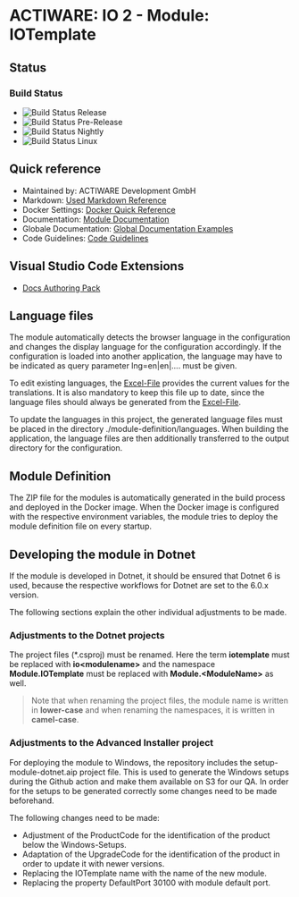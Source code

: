 # ACTIWARE: IO 2 - Module: IOTemplate

## Status

### Build Status

-   ![Build Status Release](https://github.com/actiwaredevelopment/io2-module-iotemplate/actions/workflows/release.yml/badge.svg)
-   ![Build Status Pre-Release](https://github.com/actiwaredevelopment/io2-module-iotemplate/actions/workflows/pre-release.yml/badge.svg)
-   ![Build Status Nightly](https://github.com/actiwaredevelopment/io2-module-iotemplate/actions/workflows/nightly.yml/badge.svg)
-   ![Build Status Linux](https://github.com/actiwaredevelopment/io2-module-iotemplate/actions/workflows/linux.yml/badge.svg)

## Quick reference

-   Maintained by: ACTIWARE Development GmbH
-   Markdown: [Used Markdown Reference](https://docs.microsoft.com/de-de/contribute/markdown-reference)
-   Docker Settings: [Docker Quick Reference](./docs/env/DOCKER.md)
-   Documentation: [Module Documentation](./docs/module/index.md)
-   Globale Documentation: [Global Documentation Examples](./docs/global_doc/index.md)
-   Code Guidelines: [Code Guidelines](./docs/guidelines/code-guidelines.md)

## Visual Studio Code Extensions

-   [Docs Authoring Pack](https://marketplace.visualstudio.com/items?itemName=docsmsft.docs-authoring-pack)

## Language files

The module automatically detects the browser language in the configuration and changes the display language for the configuration accordingly. If the configuration is loaded into another application, the language may have to be indicated as query parameter lng=en|en|.... must be given.

To edit existing languages, the [Excel-File](https://actiware.sharepoint.com/:f:/s/Development/EuUTOkc3HapLlV1CW4nj_CIBWOO4uCJ1erLzQ0L-ymuQFg?e=rlDIX9) provides the current values for the translations. It is also mandatory to keep this file up to date, since the language files should always be generated from the [Excel-File](https://actiware.sharepoint.com/:f:/s/Development/EuUTOkc3HapLlV1CW4nj_CIBWOO4uCJ1erLzQ0L-ymuQFg?e=rlDIX9).

To update the languages in this project, the generated language files must be placed in the directory ./module-definition/languages. When building the application, the language files are then additionally transferred to the output directory for the configuration.

## Module Definition

The ZIP file for the modules is automatically generated in the build process and deployed in the Docker image. When the Docker image is configured with the respective environment variables, the module tries to deploy the module definition file on every startup.

## Developing the module in Dotnet

If the module is developed in Dotnet, it should be ensured that Dotnet 6 is used, because the respective workflows for Dotnet are set to the 6.0.x version.

The following sections explain the other individual adjustments to be made.

### Adjustments to the Dotnet projects

The project files (\*.csproj) must be renamed. Here the term **iotemplate** must be replaced with **io\<modulename\>** and the namespace **Module.IOTemplate** must be replaced with **Module.\<ModuleName\>** as well.

> Note that when renaming the project files, the module name is written in **lower-case** and when renaming the namespaces, it is written in **camel-case**.

### Adjustments to the Advanced Installer project

For deploying the module to Windows, the repository includes the setup-module-dotnet.aip project file. This is used to generate the Windows setups during the Github action and make them available on S3 for our QA. In order for the setups to be generated correctly some changes need to be made beforehand.

The following changes need to be made:

-   Adjustment of the ProductCode for the identification of the product below the Windows-Setups.
-   Adaptation of the UpgradeCode for the identification of the product in order to update it with newer versions.
-   Replacing the IOTemplate name with the name of the new module.
-   Replacing the property DefaultPort 30100 with module default port.
